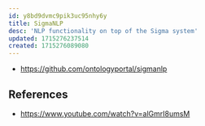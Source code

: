 ```yaml
---
id: y8bd9dvmc9pik3uc95nhy6y
title: SigmaNLP
desc: 'NLP functionality on top of the Sigma system'
updated: 1715276237514
created: 1715276089080
---
```


- https://github.com/ontologyportal/sigmanlp

## References

- https://www.youtube.com/watch?v=alGmrI8umsM